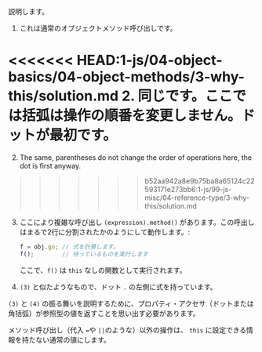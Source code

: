 
説明します。

1. これは通常のオブジェクトメソッド呼び出しです。

<<<<<<< HEAD:1-js/04-object-basics/04-object-methods/3-why-this/solution.md
2. 同じです。ここでは括弧は操作の順番を変更しません。ドットが最初です。
=======
2. The same, parentheses do not change the order of operations here, the dot is first anyway.
>>>>>>> b52aa942a8e9b75ba8a65124c22593171e273bb6:1-js/99-js-misc/04-reference-type/3-why-this/solution.md

3. ここにより複雑な呼び出し `(expression).method()` があります。この呼出しはまるで2行に分割されたかのようにして動作します。:

    ```js no-beautify
    f = obj.go; // 式を計算します。
    f();        // 持っているものを実行します
    ```

    ここで、`f()` は `this` なしの関数として実行されます。

4. `(3)` と似たようなもので、ドット `.` の左側に式を持っています。

`(3)` と `(4)` の振る舞いを説明するために、プロパティ・アクセサ（ドットまたは角括弧）が参照型の値を返すことを思い出す必要があります。

メソッド呼び出し（代入 `=`や `||`のような）以外の操作は、 `this` に設定できる情報を持たない通常の値にします。
